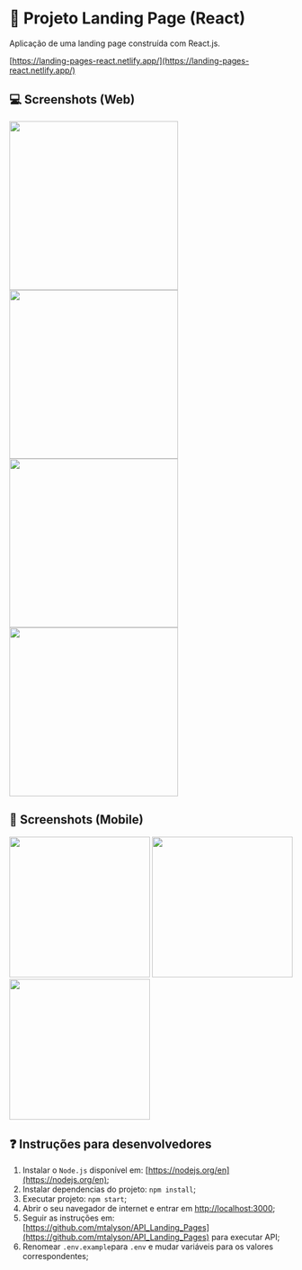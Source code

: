 # :diamond_shape_with_a_dot_inside: Projeto Landing Page (React)

Aplicação de uma landing page construída com React.js. 

[https://landing-pages-react.netlify.app/](https://landing-pages-react.netlify.app/)

## :computer: Screenshots (Web)

<div>
  <img src="https://user-images.githubusercontent.com/45837182/233225464-cefab7ca-9be4-4a7f-804a-282dc4cfd200.png" width="300">
  <img src="https://user-images.githubusercontent.com/45837182/233225627-ef2628b3-5a14-4e80-bba5-87f407f937c3.png" width="300">
  <img src="https://user-images.githubusercontent.com/45837182/233225802-10c0a5eb-05f4-43cd-9cfc-e84aa2a65980.png" width="300">
  <img src="https://user-images.githubusercontent.com/45837182/233229132-b5d9c284-a26e-4d2e-9577-dcbc67e37b8c.png" width="300">
</div>

## :iphone: Screenshots (Mobile)

<div>
  <img src="https://user-images.githubusercontent.com/45837182/233226228-a87520cc-8de1-4a78-9aa2-2cdfb8e86ebd.png" width="250">
  <img src="https://user-images.githubusercontent.com/45837182/233226333-80ad4e61-11f5-459d-8ed3-1c8c5e7f0924.png" width="250">
  <img src="https://user-images.githubusercontent.com/45837182/233227556-98fff590-439c-4289-8724-113eec0de940.png" width="250">
</div>

## :question: Instruções para desenvolvedores

1. Instalar o `Node.js` disponível em: [https://nodejs.org/en](https://nodejs.org/en);
2. Instalar dependencias do projeto: `npm install`;
3. Executar projeto: `npm start`;
4. Abrir o seu navegador de internet e entrar em [http://localhost:3000](http://localhost:3000);
5. Seguir as instruções em: [https://github.com/mtalyson/API_Landing_Pages](https://github.com/mtalyson/API_Landing_Pages) para executar API;
6. Renomear `.env.example`para `.env` e mudar variáveis para os valores correspondentes;
